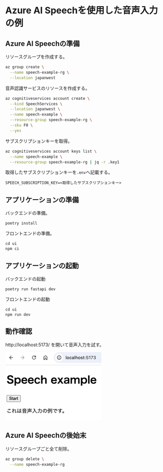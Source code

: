 # Azure AI Speechを使用した音声入力の例

## Azure AI Speechの準備

リソースグループを作成する。

```bash
az group create \
  --name speech-example-rg \
  --location japanwest
```

音声認識サービスのリソースを作成する。

```bash
az cognitiveservices account create \
  --kind SpeechServices \
  --location japanwest \
  --name speech-example \
  --resource-group speech-example-rg \
  --sku F0 \
  --yes
```

サブスクリプションキーを取得。

```bash
az cognitiveservices account keys list \
  --name speech-example \
  --resource-group speech-example-rg | jq -r .key1
```

取得したサブスクリプションキーを`.env`へ記載する。

```
SPEECH_SUBSCRIPTION_KEY=<取得したサブスクリプションキー>
```

## アプリケーションの準備

バックエンドの準備。

```
poetry install
```

フロントエンドの準備。

```
cd ui
npm ci
```

## アプリケーションの起動

バックエンドの起動

```
poetry run fastapi dev
```

フロントエンドの起動

```
cd ui
npm run dev
```

## 動作確認

http://localhost:5173/ を開いて音声入力を試す。

![](./docs/assets/screenshot.png)

## Azure AI Speechの後始末

リソースグループごと全て削除。

```bash
az group delete \
  --name speech-example-rg
```
